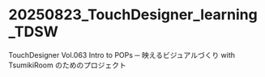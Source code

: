 # 20250823_TouchDesigner_learning_TDSW
TouchDesigner Vol.063 Intro to POPs ─ 映えるビジュアルづくり with TsumikiRoom のためのプロジェクト
